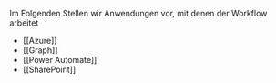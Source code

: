 Im Folgenden Stellen wir Anwendungen vor, mit denen der Workflow arbeitet
- [[Azure]]
- [[Graph]]
- [[Power Automate]]
- [[SharePoint]]